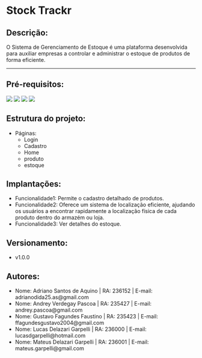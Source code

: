 <div>
  <h1>Stock Trackr</h1>
   <h2>Descrição:</h2>
  <p>O Sistema de Gerenciamento de Estoque é uma plataforma desenvolvida para auxiliar empresas a controlar e administrar o estoque de produtos de forma eficiente.</p>
 <hr>
  <h2>Pré-requisitos:</h2>
  <img src="https://img.shields.io/badge/Visual_Studio_Code-0078D4?style=for-the-badge&logo=visual%20studio%20code&logoColor=white">
  <img src="https://img.shields.io/badge/JavaScript-F7DF1E?style=for-the-badge&logo=javascript&logoColor=black">
  <img src="https://img.shields.io/badge/TypeScript-007ACC?style=for-the-badge&logo=typescript&logoColor=white">
  <img src="https://img.shields.io/badge/React-20232A?style=for-the-badge&logo=react&logoColor=61DAFB">

 <h2>Estrutura do projeto:</h2>
  <ul>
    <li>Páginas:
      <ul>
        <li>Login</li>
        <li>Cadastro</li>
        <li>Home</li>
        <li>produto</li>
        <li>estoque</li>
      </ul>
    </li>
  </ul>

  <h2>Implantações:</h2>
  <ul>
    <li>Funcionalidade1: Permite o cadastro detalhado de produtos.</li>
    <li>Funcionalidade2: Oferece um sistema de localização eficiente, ajudando os usuários a encontrar rapidamente a localização física de cada produto dentro do armazém ou loja.</li>
    <li>Funcionalidade3: Ver detalhes do estoque.</li>
  </ul>

  <h2>Versionamento:</h2>
  <ul>
    <li>v1.0.0</li>
  </ul>

  <h2>Autores:</h2>
  <ul>
    <li>Nome: Adriano Santos de Aquino | RA: 236152 | E-mail: adrianodida25.as@gmail.com</li>
    <li>Nome: Andrey Verdegay Pascoa | RA: 235427 | E-mail: andrey.pascoa@gmail.com</li>
    <li>Nome: Gustavo Fagundes Faustino | RA: 235423 | E-mail: ffagundesgustavo2004@gmail.com</li>
    <li>Nome: Lucas Delazari Garpelli | RA: 236000 | E-mail: lucasdgarpelli@hotmail.com</li>
    <li>Nome: Mateus Delazari Garpelli | RA: 236001 | E-mail: mateus.garpelli@gmail.com</li>
  </ul>
</div>